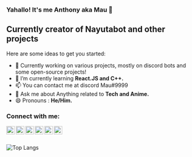 ### Yahallo! It's me Anthony aka Mau 👋

## Currently creator of Nayutabot and other projects

Here are some ideas to get you started:

- 🔭 Currently working on various projects, mostly on discord bots and some open-source projects!
- 🌱 I’m currently learning  **React.JS and C++.**
- 📫 You can contact me at discord Mau#9999
- 💬 Ask me about  Anything related to **Tech and Anime.**
- 😄 Pronouns :  **He/Him.**

### Connect with me:

[<img align="left" alt="YouTube" width="22px" src="https://cdn.jsdelivr.net/npm/simple-icons@v3/icons/youtube.svg" />][youtube]
[<img align="left" alt="Twitter" width="22px" src="https://cdn.jsdelivr.net/npm/simple-icons@v3/icons/twitter.svg" />][twitter]
[<img align="left" alt="Instagram" width="22px" src="https://cdn.jsdelivr.net/npm/simple-icons@v3/icons/instagram.svg" />][instagram]
[<img align="left" alt="Discord" width="22px" src="https://cdn.jsdelivr.net/npm/simple-icons@3.4.0/icons/discord.svg" />][discord]
[<img align="left" alt="Twitch" width="22px" src="https://cdn.jsdelivr.net/npm/simple-icons@3.4.0/icons/twitch.svg" />][twitch]
[<img align="left" alt="Reddit" width="22px" src="https://cdn.jsdelivr.net/npm/simple-icons@3.4.0/icons/reddit.svg" />][reddit]

<br />
<br />

[twitter]: https://twitter.com/maudeveloper
[youtube]: https://www.youtube.com/c/MauSenpai/
[instagram]: https://www.instagram.com/mau_dev/
[twitch]: https://www.twitch.tv/mauosu
[discord]: https://discord.com/users/364935263828574232
[reddit]: https://www.reddit.com/user/maudeveloper

![Top Langs](https://github-readme-stats.vercel.app/api/top-langs/?username=mau2003&layout=compact)

